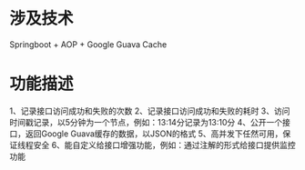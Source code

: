 # 涉及技术
Springboot + AOP + Google Guava Cache


# 功能描述
1、记录接口访问成功和失败的次数
2、记录接口访问成功和失败的耗时
3、访问时间戳记录，以5分钟为一个节点，例如：13:14分记录为13:10分
4、公开一个接口，返回Google Guava缓存的数据，以JSON的格式
5、高并发下任然可用，保证线程安全
6、能自定义给接口增强功能，例如：通过注解的形式给接口提供监控功能
